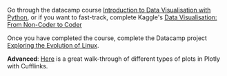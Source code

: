 Go through the datacamp course [Introduction to Data Visualisation with
Python](https://www.datacamp.com/courses/introduction-to-data-visualization-with-python), or if you want to fast-track, complete Kaggle's [Data Visualisation: From Non-Coder to Coder](https://www.kaggle.com/learn/data-visualization-from-non-coder-to-coder)


Once you have completed the course, complete the Datacamp project
[Exploring the Evolution of Linux](https://www.datacamp.com/projects/111).  

**Advanced**: [Here](https://kyso.io/KyleOS/cufflinks-intro?utm_campaign=News&utm_medium=Community&utm_source=DataCamp.com%20add%20to%20curriculum%20visualisation) is a great walk-through of different types of plots in Plotly with Cufflinks.
